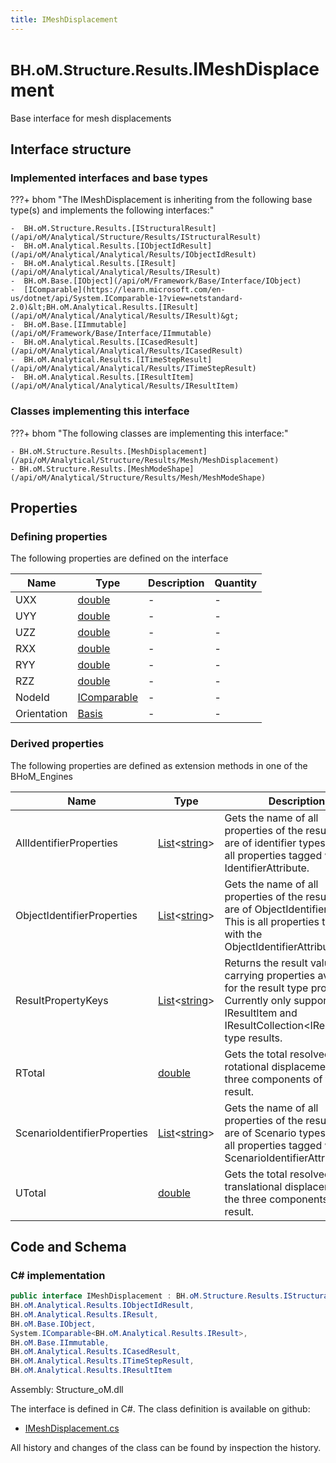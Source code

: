 ```yaml
---
title: IMeshDisplacement
---
```


# <small>BH.oM.Structure.Results.</small>**IMeshDisplacement**

Base interface for mesh displacements

## Interface structure

### Implemented interfaces and base types

???+ bhom "The IMeshDisplacement is inheriting from the following base type(s) and implements the following interfaces:"

    -  BH.oM.Structure.Results.[IStructuralResult](/api/oM/Analytical/Structure/Results/IStructuralResult)
    -  BH.oM.Analytical.Results.[IObjectIdResult](/api/oM/Analytical/Analytical/Results/IObjectIdResult)
    -  BH.oM.Analytical.Results.[IResult](/api/oM/Analytical/Analytical/Results/IResult)
    -  BH.oM.Base.[IObject](/api/oM/Framework/Base/Interface/IObject)
    -  [IComparable](https://learn.microsoft.com/en-us/dotnet/api/System.IComparable-1?view=netstandard-2.0)&lt;BH.oM.Analytical.Results.[IResult](/api/oM/Analytical/Analytical/Results/IResult)&gt;
    -  BH.oM.Base.[IImmutable](/api/oM/Framework/Base/Interface/IImmutable)
    -  BH.oM.Analytical.Results.[ICasedResult](/api/oM/Analytical/Analytical/Results/ICasedResult)
    -  BH.oM.Analytical.Results.[ITimeStepResult](/api/oM/Analytical/Analytical/Results/ITimeStepResult)
    -  BH.oM.Analytical.Results.[IResultItem](/api/oM/Analytical/Analytical/Results/IResultItem)


### Classes implementing this interface

???+ bhom "The following classes are implementing this interface:"

    - BH.oM.Structure.Results.[MeshDisplacement](/api/oM/Analytical/Structure/Results/Mesh/MeshDisplacement)
    - BH.oM.Structure.Results.[MeshModeShape](/api/oM/Analytical/Structure/Results/Mesh/MeshModeShape)


## Properties



### Defining properties

The following properties are defined on the interface

| Name             | Type             | Description      | Quantity         |
|------------------|------------------|------------------|------------------|
| UXX | [double](https://learn.microsoft.com/en-us/dotnet/api/System.Double?view=netstandard-2.0) | - | - |
| UYY | [double](https://learn.microsoft.com/en-us/dotnet/api/System.Double?view=netstandard-2.0) | - | - |
| UZZ | [double](https://learn.microsoft.com/en-us/dotnet/api/System.Double?view=netstandard-2.0) | - | - |
| RXX | [double](https://learn.microsoft.com/en-us/dotnet/api/System.Double?view=netstandard-2.0) | - | - |
| RYY | [double](https://learn.microsoft.com/en-us/dotnet/api/System.Double?view=netstandard-2.0) | - | - |
| RZZ | [double](https://learn.microsoft.com/en-us/dotnet/api/System.Double?view=netstandard-2.0) | - | - |
| NodeId | [IComparable](https://learn.microsoft.com/en-us/dotnet/api/System.IComparable?view=netstandard-2.0) | - | - |
| Orientation | [Basis](/api/oM/Dimensional/Geometry/Vector/Basis) | - | - |


### Derived properties

The following properties are defined as extension methods in one of the BHoM_Engines

| Name             | Type             | Description      | Quantity         | Engine           |
|------------------|------------------|------------------|------------------|------------------|
| AllIdentifierProperties | [List](https://learn.microsoft.com/en-us/dotnet/api/System.Collections.Generic.List-1?view=netstandard-2.0)&lt;[string](https://learn.microsoft.com/en-us/dotnet/api/System.String?view=netstandard-2.0)&gt; | Gets the name of all properties of the result that are of identifier types. This is all properties tagged with any IdentifierAttribute. | - | Results_Engine |
| ObjectIdentifierProperties | [List](https://learn.microsoft.com/en-us/dotnet/api/System.Collections.Generic.List-1?view=netstandard-2.0)&lt;[string](https://learn.microsoft.com/en-us/dotnet/api/System.String?view=netstandard-2.0)&gt; | Gets the name of all properties of the result that are of ObjectIdentifier types. This is all properties tagged with the ObjectIdentifierAttribute. | - | Results_Engine |
| ResultPropertyKeys | [List](https://learn.microsoft.com/en-us/dotnet/api/System.Collections.Generic.List-1?view=netstandard-2.0)&lt;[string](https://learn.microsoft.com/en-us/dotnet/api/System.String?view=netstandard-2.0)&gt; | Returns the result value carrying properties available for the result type provided. Currently only supported for IResultItem and IResultCollection&lt;IResultItem&gt; type results. | - | Results_Engine |
| RTotal | [double](https://learn.microsoft.com/en-us/dotnet/api/System.Double?view=netstandard-2.0) | Gets the total resolved rotational displacement of the three components of the result. | [Angle](/api/oM/Dimensional/Quantities/Attributes/Angle) [rad] | Structure_Engine |
| ScenarioIdentifierProperties | [List](https://learn.microsoft.com/en-us/dotnet/api/System.Collections.Generic.List-1?view=netstandard-2.0)&lt;[string](https://learn.microsoft.com/en-us/dotnet/api/System.String?view=netstandard-2.0)&gt; | Gets the name of all properties of the result that are of Scenario types. This is all properties tagged with the ScenarioIdentifierAttribute. | - | Results_Engine |
| UTotal | [double](https://learn.microsoft.com/en-us/dotnet/api/System.Double?view=netstandard-2.0) | Gets the total resolved translational displacement of the three components of the result. | [Length](/api/oM/Dimensional/Quantities/Attributes/Length) [m] | Structure_Engine |


## Code and Schema

### C# implementation

``` C# title="C#"
public interface IMeshDisplacement : BH.oM.Structure.Results.IStructuralResult,
BH.oM.Analytical.Results.IObjectIdResult,
BH.oM.Analytical.Results.IResult,
BH.oM.Base.IObject,
System.IComparable<BH.oM.Analytical.Results.IResult>,
BH.oM.Base.IImmutable,
BH.oM.Analytical.Results.ICasedResult,
BH.oM.Analytical.Results.ITimeStepResult,
BH.oM.Analytical.Results.IResultItem
```

Assembly: Structure_oM.dll

The interface is defined in C#. The class definition is available on github:

- [IMeshDisplacement.cs](https://github.com/BHoM/BHoM/blob/develop/Structure_oM/Results\Mesh\IMeshDisplacement.cs)

All history and changes of the class can be found by inspection the history.
